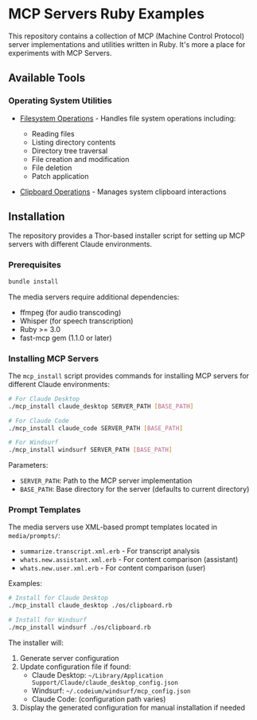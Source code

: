 # MCP Servers Ruby Examples

This repository contains a collection of MCP (Machine Control Protocol) server implementations and utilities written in Ruby. It's more a place for experiments with MCP Servers.

## Available Tools

### Operating System Utilities

- [Filesystem Operations](os/filesystem.rb) - Handles file system operations including:
  - Reading files
  - Listing directory contents
  - Directory tree traversal
  - File creation and modification
  - File deletion
  - Patch application

- [Clipboard Operations](os/clipboard.rb) - Manages system clipboard interactions

## Installation

The repository provides a Thor-based installer script for setting up MCP servers with different Claude environments.

### Prerequisites

```bash
bundle install
```
The media servers require additional dependencies:

- ffmpeg (for audio transcoding)
- Whisper (for speech transcription)
- Ruby >= 3.0
- fast-mcp gem (1.1.0 or later)

### Installing MCP Servers

The `mcp_install` script provides commands for installing MCP servers for different Claude environments:

```bash
# For Claude Desktop
./mcp_install claude_desktop SERVER_PATH [BASE_PATH]

# For Claude Code
./mcp_install claude_code SERVER_PATH [BASE_PATH]

# For Windsurf
./mcp_install windsurf SERVER_PATH [BASE_PATH]
```

Parameters:
- `SERVER_PATH`: Path to the MCP server implementation
- `BASE_PATH`: Base directory for the server (defaults to current directory)
### Prompt Templates
The media servers use XML-based prompt templates located in `media/prompts/`:

- `summarize.transcript.xml.erb` - For transcript analysis
- `whats.new.assistant.xml.erb` - For content comparison (assistant)
- `whats.new.user.xml.erb` - For content comparison (user)

Examples:
```bash
# Install for Claude Desktop
./mcp_install claude_desktop ./os/clipboard.rb

# Install for Windsurf
./mcp_install windsurf ./os/clipboard.rb
```

The installer will:
1. Generate server configuration
2. Update configuration file if found:
   - Claude Desktop: `~/Library/Application Support/Claude/claude_desktop_config.json`
   - Windsurf: `~/.codeium/windsurf/mcp_config.json`
   - Claude Code: (configuration path varies)
3. Display the generated configuration for manual installation if needed
